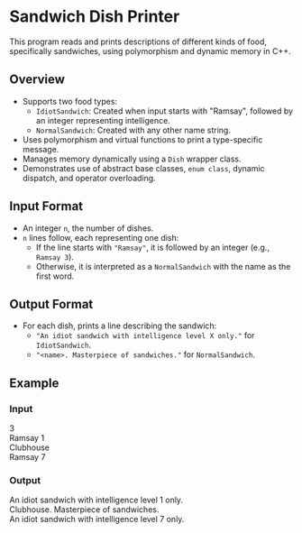 # Sandwich Dish Printer

This program reads and prints descriptions of different kinds of food, specifically sandwiches, using polymorphism and dynamic memory in C++.

## Overview

- Supports two food types:
  - `IdiotSandwich`: Created when input starts with "Ramsay", followed by an integer representing intelligence.
  - `NormalSandwich`: Created with any other name string.
- Uses polymorphism and virtual functions to print a type-specific message.
- Manages memory dynamically using a `Dish` wrapper class.
- Demonstrates use of abstract base classes, `enum class`, dynamic dispatch, and operator overloading.

## Input Format

- An integer `n`, the number of dishes.
- `n` lines follow, each representing one dish:
  - If the line starts with `"Ramsay"`, it is followed by an integer (e.g., `Ramsay 3`).
  - Otherwise, it is interpreted as a `NormalSandwich` with the name as the first word.

## Output Format

- For each dish, prints a line describing the sandwich:
  - `"An idiot sandwich with intelligence level X only."` for `IdiotSandwich`.
  - `"<name>. Masterpiece of sandwiches."` for `NormalSandwich`.

## Example

### Input
3  
Ramsay 1  
Clubhouse  
Ramsay 7  

### Output
An idiot sandwich with intelligence level 1 only.  
Clubhouse. Masterpiece of sandwiches.  
An idiot sandwich with intelligence level 7 only.  